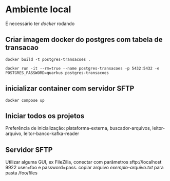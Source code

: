

# Ambiente local

É necessário ter *docker* rodando

## Criar imagem docker do postgres com tabela de transacao

```
docker build -t postgres-transacoes .
```

```
docker run -it --rm=true --name postgres-transacoes -p 5432:5432 -e POSTGRES_PASSWORD=quarkus postgres-transacoes
```

## inicializar container com servidor SFTP

```
docker compose up
```


## Iniciar todos os projetos

Preferência de inicialização: plataforma-externa, buscador-arquivos, leitor-arquivo, leitor-banco-kafka-reader


## Servidor SFTP

Utilizar alguma GUI, ex FileZilla, conectar com parâmetros sftp://localhost 9922 user=foo e password=pass.
copiar arquivo *exemplo-arquivo.txt* para pasta /foo/files